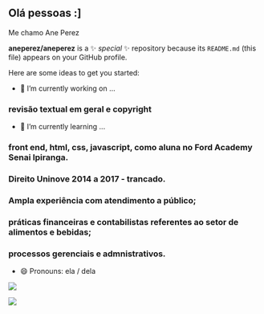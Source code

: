 ## Olá pessoas :]
Me chamo Ane Perez

**aneperez/aneperez** is a ✨ _special_ ✨ repository because its `README.md` (this file) appears on your GitHub profile.

Here are some ideas to get you started:

- 🔭 I’m currently working on ...


### revisão textual em geral e copyright
- 🌱 I’m currently learning ...
 ### front end, html, css, javascript, como aluna no Ford Academy Senai Ipiranga.


### Direito Uninove 2014 a 2017 - trancado.
### Ampla experiência com atendimento a público;
### práticas financeiras e contabilistas referentes ao setor de alimentos e bebidas;
### processos gerenciais e admnistrativos.


- 😄 Pronouns: ela / dela

<a href = "mailto:fenix_lousyane@outlook.com"><img src="https://img.shields.io/badge/-outlook-%23333?style=for-the-badge&logo=gmail&logoColor=white" target="_blank"></a>



![](https://tenor.com/pt-BR/view/fox-gif-25805627)


